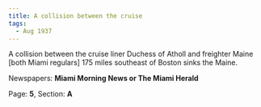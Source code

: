 ```yaml
---  
title: A collision between the cruise  
tags:  
  - Aug 1937  
---  
```

  
A collision between the cruise liner Duchess of Atholl and freighter Maine [both Miami regulars] 175 miles southeast of Boston sinks the Maine.  
  
Newspapers: **Miami Morning News or The Miami Herald**  
  
Page: **5**, Section: **A** 
